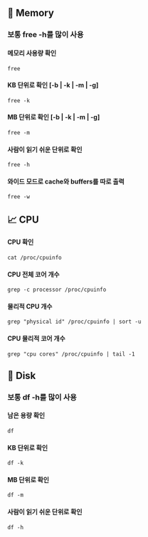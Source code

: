 ## 📲 Memory
### 보통 free -h를 많이 사용

#### 메모리 사용량 확인
```free```

#### KB 단위로 확인 [-b | -k | -m | -g]
```free -k```

#### MB 단위로 확인 [-b | -k | -m | -g]
```free -m```

#### 사람이 읽기 쉬운 단위로 확인
```free -h```

#### 와이드 모드로 cache와 buffers를 따로 출력
```free -w ```

## 📈 CPU
#### CPU 확인
```cat /proc/cpuinfo```

#### CPU 전체 코어 개수
```grep -c processor /proc/cpuinfo```

#### 물리적 CPU 개수
```grep "physical id" /proc/cpuinfo | sort -u```

#### CPU 물리적 코어 개수
```grep "cpu cores" /proc/cpuinfo | tail -1```

## 💾 Disk
### 보통 df -h를 많이 사용

#### 남은 용량 확인
```df```
#### KB 단위로 확인
```df -k```
#### MB 단위로 확인
```df -m```
#### 사람이 읽기 쉬운 단위로 확인
```df -h```

